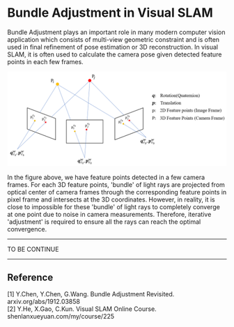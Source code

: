 # Bundle Adjustment in Visual SLAM

Bundle Adjustment plays an important role in many modern computer vision application which consists of multi-view geometric constraint and is often used in final refinement of pose estimation or 3D reconstruction.
In visual SLAM, it is often used to calculate the camera pose given detected feature points in each few frames.

![Bundle Adjustment Figure](./Images/bundle_adjustment1.png)

In the figure above, we have feature points detected in a few camera frames. For each 3D feature points, 'bundle' of light rays are projected from optical center of camera frames through the corresponding feature points in pixel frame and intersects at the 3D coordinates.
However, in reality, it is close to impossible for these 'bundle' of light rays to completely converge at one point due to noise in camera measurements. Therefore, iterative 'adjustment' is required to ensure all the rays can reach the optimal convergence.

---

TO BE CONTINUE

---

## Reference
[1] Y.Chen, Y.Chen, G.Wang. Bundle Adjustment Revisited. arxiv.org/abs/1912.03858  
[2] Y.He, X.Gao, C.Kun. Visual SLAM Online Course. shenlanxueyuan.com/my/course/225